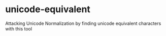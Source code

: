 # unicode-equivalent
Attacking Unicode Normalization by finding unicode equivalent characters with this tool
